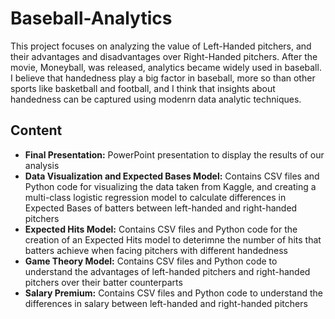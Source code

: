 # Baseball-Analytics
This project focuses on analyzing the value of Left-Handed pitchers, and their advantages and disadvantages over Right-Handed pitchers. After the movie, Moneyball, was released, 
analytics became widely used in baseball. I believe that handedness play a big factor in baseball, more so than other sports like basketball and football, and I think that 
insights about handedness can be captured using modenrn data analytic techniques.

<h2>Content</h2>
<ul>
  <li><b>Final Presentation:</b> PowerPoint presentation to display the results of our analysis</li>
  <li><b>Data Visualization and Expected Bases Model:</b> Contains CSV files and Python code for visualizing the data taken from Kaggle, and creating a multi-class logistic
  regression model to calculate differences in Expected Bases of batters between left-handed and right-handed pitchers</li>
  <li><b>Expected Hits Model:</b> Contains CSV files and Python code for the creation of an Expected Hits model to deterimne the number of hits that batters achieve when facing
  pitchers with different handedness</li>
  <li><b>Game Theory Model:</b> Contains CSV files and Python code to understand the advantages of left-handed pitchers and right-handed pitchers over their batter
  counterparts</li>
  <li><b>Salary Premium:</b> Contains CSV files and Python code to understand the differences in salary between left-handed and right-handed pitchers</li>
</ul>

